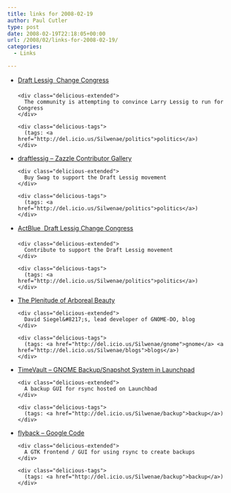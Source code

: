 ```yaml
---
title: links for 2008-02-19
author: Paul Cutler
type: post
date: 2008-02-19T22:18:05+00:00
url: /2008/02/links-for-2008-02-19/
categories:
  - Links

---
```

<ul class="delicious">
  <li>
    <div class="delicious-link">
      <a href="http://draftlessig.org/">Draft Lessig  Change Congress</a>
    </div>
    
    <div class="delicious-extended">
      The community is attempting to convince Larry Lessig to run for Congress
    </div>
    
    <div class="delicious-tags">
      (tags: <a href="http://del.icio.us/Silwenae/politics">politics</a>)
    </div>
  </li>
  
  <li>
    <div class="delicious-link">
      <a href="http://www.zazzle.com/draftlessig">draftlessig &#8211; Zazzle Contributor Gallery</a>
    </div>
    
    <div class="delicious-extended">
      Buy Swag to support the Draft Lessig movement
    </div>
    
    <div class="delicious-tags">
      (tags: <a href="http://del.icio.us/Silwenae/politics">politics</a>)
    </div>
  </li>
  
  <li>
    <div class="delicious-link">
      <a href="http://www.actblue.com/page/lessig">ActBlue  Draft Lessig Change Congress</a>
    </div>
    
    <div class="delicious-extended">
      Contribute to support the Draft Lessig movement
    </div>
    
    <div class="delicious-tags">
      (tags: <a href="http://del.icio.us/Silwenae/politics">politics</a>)
    </div>
  </li>
  
  <li>
    <div class="delicious-link">
      <a href="http://blog.davebsd.com/">The Plenitude of Arboreal Beauty</a>
    </div>
    
    <div class="delicious-extended">
      David Siegel&#8217;s, lead developer of GNOME-DO, blog
    </div>
    
    <div class="delicious-tags">
      (tags: <a href="http://del.icio.us/Silwenae/gnome">gnome</a> <a href="http://del.icio.us/Silwenae/blogs">blogs</a>)
    </div>
  </li>
  
  <li>
    <div class="delicious-link">
      <a href="https://launchpad.net/timevault">TimeVault &#8211; GNOME Backup/Snapshot System in Launchpad</a>
    </div>
    
    <div class="delicious-extended">
      A backup GUI for rsync hosted on Launchbad
    </div>
    
    <div class="delicious-tags">
      (tags: <a href="http://del.icio.us/Silwenae/backup">backup</a>)
    </div>
  </li>
  
  <li>
    <div class="delicious-link">
      <a href="http://code.google.com/p/flyback/">flyback &#8211; Google Code</a>
    </div>
    
    <div class="delicious-extended">
      A GTK frontend / GUI for using rsync to create backups
    </div>
    
    <div class="delicious-tags">
      (tags: <a href="http://del.icio.us/Silwenae/backup">backup</a>)
    </div>
  </li>
</ul>